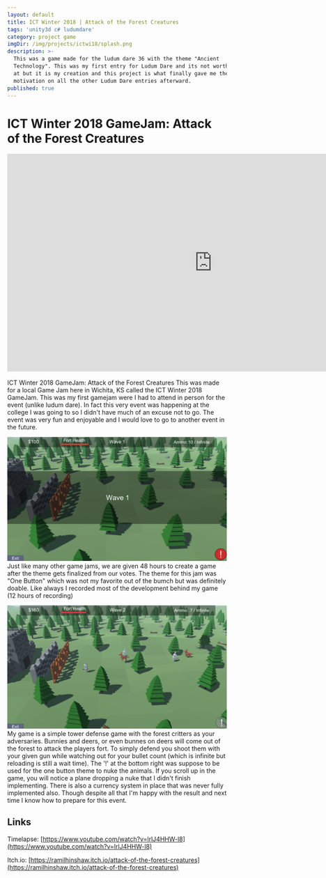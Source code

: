 ```yaml
---
layout: default
title: ICT Winter 2018 | Attack of the Forest Creatures
tags: 'unity3d c# ludumdare'
category: project game
imgDir: /img/projects/ictwi18/splash.png
description: >-
  This was a game made for the ludum dare 36 with the theme "Ancient
  Technology". This was my first entry for Ludum Dare and its not worth glancing
  at but it is my creation and this project is what finally gave me the
  motivation on all the other Ludum Dare entries afterward.
published: true
---
```



ICT Winter 2018 GameJam: Attack of the Forest Creatures
================

<iframe width="940" height="500" src="https://www.youtube-nocookie.com/embed/lrlJ4HHW-l8?rel=0&amp;showinfo=0" frameborder="0" allowfullscreen></iframe>

<div class="content-spacing"></div>

ICT Winter 2018 GameJam: Attack of the Forest Creatures
This was made for a local Game Jam here in Wichita, KS called the ICT Winter 2018 GameJam. This was my first gamejam were I had to attend in person for the event (unlike ludum dare). In fact this very event was happening at the college I was going to so I didn't have much of an excuse not to go. The event was very fun and enjoyable and I would love to go to another event in the future.


<div class="content-spacing"></div>

![Picture](/img/projects/ictwi18/1.png)
Just like many other game jams, we are given 48 hours to create a game after the theme gets finalized from our votes. The theme for this jam was "One Button" which was not my favorite out of the bumch but was definitely doable. Like always I recorded most of the development behind my game (12 hours of recording)


![Picture](/img/projects/ictwi18/2.png)
My game is a simple tower defense game with the forest critters as your adversaries. Bunnies and deers, or even bunnes on deers will come out of the forest to attack the players fort. To simply defend you shoot them with your given gun while watching out for your bullet count (which is infinite but reloading is still a wait time). The '!' at the bottom right was suppose to be used for the one button theme to nuke the animals. If you scroll up in the game, you will notice a plane dropping a nuke that I didn't finish implementing. There is also a currency system in place that was never fully implemented also. Though despite all that I'm happy with the result and next time I know how to prepare for this event.

<div class="content-spacing"></div>



Links
-----

Timelapse: [https://www.youtube.com/watch?v=lrlJ4HHW-l8](https://www.youtube.com/watch?v=lrlJ4HHW-l8)

Itch.io: [https://ramilhinshaw.itch.io/attack-of-the-forest-creatures](https://ramilhinshaw.itch.io/attack-of-the-forest-creatures)
